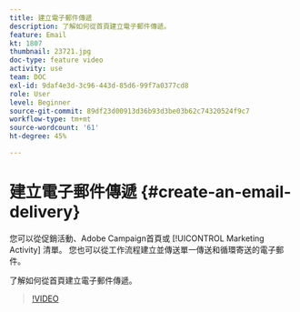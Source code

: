 ```yaml
---
title: 建立電子郵件傳遞
description: 了解如何從首頁建立電子郵件傳遞。
feature: Email
kt: 1807
thumbnail: 23721.jpg
doc-type: feature video
activity: use
team: DOC
exl-id: 9daf4e3d-3c96-443d-85d6-99f7a0377cd8
role: User
level: Beginner
source-git-commit: 89df23d00913d36b93d3be03b62c74320524f9c7
workflow-type: tm+mt
source-wordcount: '61'
ht-degree: 45%

---
```


# 建立電子郵件傳遞 {#create-an-email-delivery}

您可以從促銷活動、Adobe Campaign首頁或 [!UICONTROL Marketing Activity] 清單。 您也可以從工作流程建立並傳送單一傳送和循環寄送的電子郵件。

了解如何從首頁建立電子郵件傳遞。

>[!VIDEO](https://video.tv.adobe.com/v/23721?quality=12&learn=on)
